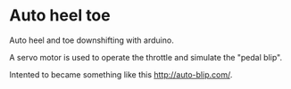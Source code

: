 # Auto heel toe

Auto heel and toe downshifting with arduino.

A servo motor is used to operate the throttle and simulate the "pedal blip".

Intented to became something like this http://auto-blip.com/.
